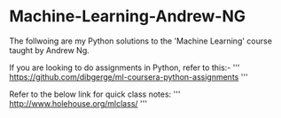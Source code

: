 # Machine-Learning-Andrew-NG

The follwoing are my Python solutions to the 'Machine Learning' course taught by Andrew Ng.

If you are looking to do assignments in Python, refer to this:-
'''
https://github.com/dibgerge/ml-coursera-python-assignments
'''

Refer to the below link for quick class notes:
'''
http://www.holehouse.org/mlclass/
'''

